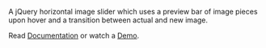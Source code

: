 A jQuery horizontal image slider which uses a preview bar of image pieces upon hover and a transition between actual and new image.

Read [Documentation](http://code.google.com/p/jqslider/wiki/Documentation) or watch a [Demo](http://jqslider.notblacknorwhite.com).